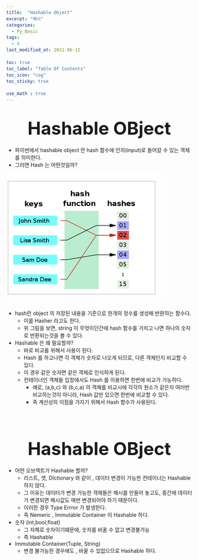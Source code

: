 ```yaml
---
title:  "Hashable Object"
excerpt: "해시"
categories:
  - Py_Basic
tags:
  - 4
last_modified_at: 2021-06-12

toc: true
toc_label: "Table Of Contents"
toc_icon: "cog"
toc_sticky: true

use_math : true
---
```




# <center><font size="15"> Hashable OBject </font></center>

- 파이썬에서 hashable object 란 hash 함수에 인자(input)로 들어갈 수 있는 객체를 의미한다.
- 그러면 Hash 는 어떤것일까? 

![png](/assets/images/Py_Basic/3_1.png)

- hash란 object 의 저장된 내용을 기준으로 한개의 정수를 생성해 반환하는 함수다.
  - 이를 Hasher 라고도 한다. 
  - 위 그림을 보면, string 이 무엇이던간에 hash 함수를 거치고 나면 하나의 숫자로 반환되는것을 볼 수 있다. 
- Hashable 은 왜 필요할까?
  - 바로 비교를 위해서 사용이 된다.
  - Hash 를 하고나면 각 객체가 숫자로 나오게 되므로, 다른 객체인지 비교할 수 있다.
  - 이 경우 같은 숫자면 같은 객체로 인식하게 된다. 
  - 컨테이너인 객체들 입장에서도 Hash 를 이용하면 한번에 비교가 가능하다. 
    - 예로, (a,b,c) 와 (b,c,a) 의 객체를 비교시에 각각의 원소가 같은지 여러번 비교하는것이 아니라, Hash 값만 있으면 한번에 비교할 수 있다. 
    - 즉 계산상의 이점을 가지기 위해서 Hash 함수가 사용된다. 

<br>

<br>

# <center><font size="15"> Hashable OBject </font></center>

- 어떤 오브젝트가 Hashable 할까? 
  - 리스트, 셋, DIctionary 와 같이 , 데이터 변경이 가능한 컨테이너는 Hashable 하지 않다.
  - 그 이유는 데이터가 변경 가능한 객체들은 해시를 만들어 놓고도, 중간에 데이터가 변경되면 해시값도 매번 변경되어야 하기 때문이다. 
  - 이러한 경우 Type Errror 가 발생한다.
  - 즉 Nemeric , Immutable Container 이 Hashable 하다.
- 숫자 (int,bool,float)
  - 그 자체로 숫자이기떄문에, 숫자를 바꿀 수 없고 변경불가능 
  - 즉 Hashable
- Immutable Container(Tuple, String)
  - 변경 불가능한 경우에도 , 바꿀 수 있없으므로 Hashable 하다.

